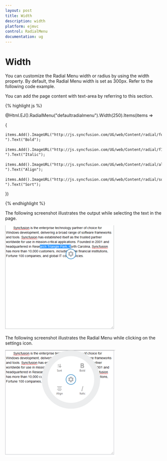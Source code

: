 ```yaml
---
layout: post
title: Width
description: width
platform: ejmvc
control: RadialMenu
documentation: ug
---
```


# Width

You can customize the Radial Menu width or radius by using the width property. By default, the Radial Menu width is set as 300px. Refer to the following code example.

You can add the page content with text-area by referring to this section.



{% highlight js %}



@Html.EJ().RadialMenu("defaultradialmenu").Width(250).Items(items =>

{

    items.Add().ImageURL("http://js.syncfusion.com/UG/web/Content/radial/font.png ").Text("Bold");

    items.Add().ImageURL("http://js.syncfusion.com/UG/web/Content/radial/f1.png ").Text("Italic");

    items.Add().ImageURL("http://js.syncfusion.com/UG/web/Content/radial/align.png ").Text("Align");

    items.Add().ImageURL("http://js.syncfusion.com/UG/web/Content/radial/sort.png ").Text("Sort");

})

<script type="text/javascript">

    $(function () {        

        $("#rteSampleone").select(function (e) {

            $('#defaultradialmenu').ejRadialMenu("show");

        });

    });

</script>



{% endhighlight %}



The following screenshot illustrates the output while selecting the text in the page.

![](Width_images/Width_img1.png)



The following screenshot illustrates the Radial Menu while clicking on the settings icon.

![](Width_images/Width_img2.png)



